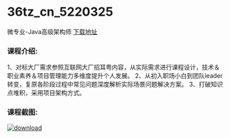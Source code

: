 # 36tz_cn_5220325
微专业-Java高级架构师
[下载地址](http://www.36tz.cn/article/5220325 "下载地址")
### 课程介绍:
1、对标大厂需求参照互联网大厂招耳粤内容，从实际需求进行课程设计，技术＆职业素养＆项目管理能力多维度提升个人发展。
2、从初入职场小白到团队leader转变，复原各阶段过程中常见问题深度解析实际场景问题解决方案。
3、打破知识点堆积，采用项目架构方式。

### 课程截图:
[![download](http://36tz.cn/muke_img/2021_07_2-13.png "下载地址")](http://www.36tz.cn "下载地址")
